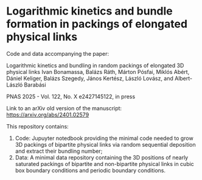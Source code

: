 # Logarithmic kinetics and bundle formation in packings of elongated physical links

Code and data accompanying the paper: 

Logarithmic kinetics and bundling in random packings of elongated 3D physical links
Ivan Bonamassa, Balázs Ráth, Márton Pósfai, Miklós Abért, Dániel Keliger, Balázs Szegedy, János Kertész, László Lovász, and Albert-László Barabási

PNAS 2025 - Vol. 122, No. X e2427145122, in press

Link to an arXiv old version of the manuscript: https://arxiv.org/abs/2401.02579

This repository contains: 

1) Code: Jupuyter notedbook providing the minimal code needed to grow 3D packings of bipartite physical links via random sequential deposition and extract their bundling number; 
2) Data: A minimal data repository containing the 3D positions of nearly saturated packings of bipartite and non-bipartite physical links in cubic box boundary conditions and periodic boundary conditions.

